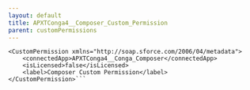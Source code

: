 ```yaml
---
layout: default
title: APXTConga4__Composer_Custom_Permission
parent: customPermissions
---
```


```<?xml version="1.0" encoding="UTF-8"?>
<CustomPermission xmlns="http://soap.sforce.com/2006/04/metadata">
    <connectedApp>APXTConga4__Conga_Composer</connectedApp>
    <isLicensed>false</isLicensed>
    <label>Composer Custom Permission</label>
</CustomPermission>```
